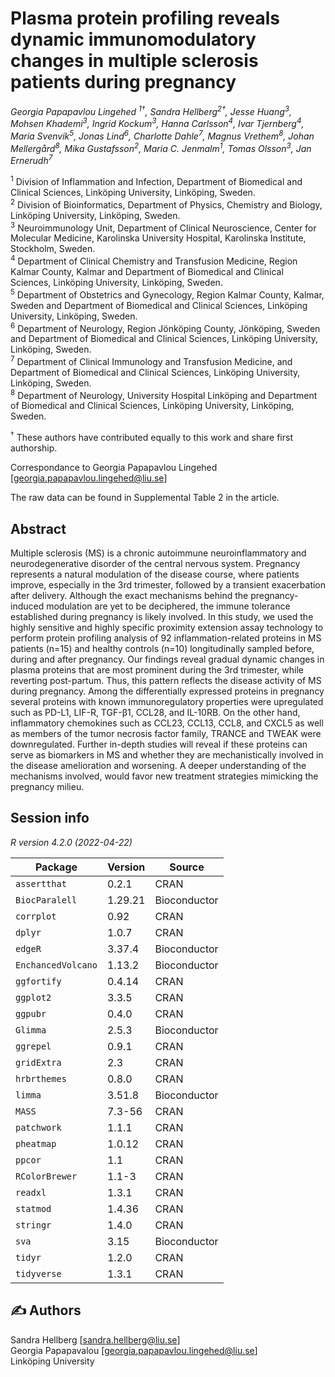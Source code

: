 # Plasma protein profiling reveals dynamic immunomodulatory changes in multiple sclerosis patients during pregnancy 

*Georgia Papapavlou Lingehed <sup>1†</sup>, Sandra Hellberg<sup>2†</sup>, Jesse Huang<sup>3</sup>, Mohsen Khademi<sup>3</sup>, Ingrid Kockum<sup>3</sup>, Hanna Carlsson<sup>4</sup>, Ivar Tjernberg<sup>4</sup>, Maria Svenvik<sup>5</sup>, Jonas Lind<sup>6</sup>, Charlotte Dahle<sup>7</sup>, Magnus Vrethem<sup>8</sup>, Johan Mellergård<sup>8</sup>, Mika Gustafsson<sup>2</sup>, Maria C. Jenmalm<sup>1</sup>, Tomas Olsson<sup>3</sup>, Jan Ernerudh<sup>7</sup>*    

<sup>1</sup> Division of Inflammation and Infection, Department of Biomedical and Clinical Sciences, Linköping University, Linköping, Sweden.<br />
<sup>2</sup> Division of Bioinformatics, Department of Physics, Chemistry and Biology, Linköping University, Linköping, Sweden.<br />
<sup>3</sup> Neuroimmunology Unit, Department of Clinical Neuroscience, Center for Molecular Medicine, Karolinska University Hospital, Karolinska Institute, Stockholm, Sweden.<br />
<sup>4</sup> Department of Clinical Chemistry and Transfusion Medicine, Region Kalmar County, Kalmar and Department of Biomedical and Clinical Sciences, Linköping University, Linköping, Sweden.<br />
<sup>5</sup> Department of Obstetrics and Gynecology, Region Kalmar County, Kalmar, Sweden and Department of Biomedical and Clinical Sciences, Linköping University, Linköping, Sweden.<br />
<sup>6</sup> Department of Neurology, Region Jönköping County, Jönköping, Sweden and Department of Biomedical and Clinical Sciences, Linköping University, Linköping, Sweden.<br />
<sup>7</sup> Department of Clinical Immunology and Transfusion Medicine, and Department of Biomedical and Clinical Sciences, Linköping University, Linköping, Sweden.<br />
<sup>8</sup> Department of Neurology, University Hospital Linköping and Department of Biomedical and Clinical Sciences, Linköping University, Linköping, Sweden.<br />

<sup>†</sup> These authors have contributed equally to this work and share first authorship. 

Correspondance to Georgia Papapavlou Lingehed [georgia.papapavlou.lingehed@liu.se]

The raw data can be found in Supplemental Table 2 in the article. 

## Abstract
Multiple sclerosis (MS) is a chronic autoimmune neuroinflammatory and neurodegenerative disorder of the central nervous system. Pregnancy represents a natural modulation of the disease course, where patients improve, especially in the 3rd trimester, followed by a transient exacerbation after delivery. Although the exact mechanisms behind the pregnancy-induced modulation are yet to be deciphered, the immune tolerance established during pregnancy is likely involved. In this study, we used the highly sensitive and highly specific proximity extension assay technology to perform protein profiling analysis of 92 inflammation-related proteins in MS patients (n=15) and healthy controls (n=10) longitudinally sampled before, during and after pregnancy. Our findings reveal gradual dynamic changes in plasma proteins that are most prominent during the 3rd trimester, while reverting post-partum. Thus, this pattern reflects the disease activity of MS during pregnancy. Among the differentially expressed proteins in pregnancy several proteins with known immunoregulatory properties were upregulated such as PD-L1, LIF-R, TGF-β1, CCL28, and IL-10RB. On the other hand, inflammatory chemokines such as CCL23, CCL13, CCL8, and CXCL5 as well as members of the tumor necrosis factor family, TRANCE and TWEAK were downregulated. Further in-depth studies will reveal if these proteins can serve as biomarkers in MS and whether they are mechanistically involved in the disease amelioration and worsening.  A deeper understanding of the mechanisms involved, would favor new treatment strategies mimicking the pregnancy milieu. 


## Session info

*R version 4.2.0 (2022-04-22)*

| Package       | Version       | Source         |
| ------------- | ------------- |---------------
| `assertthat`      | 0.2.1         | CRAN |
| `BiocParalell`      |  1.29.21  | Bioconductor |
| `corrplot`      | 0.92          | CRAN  |
| `dplyr`         | 1.0.7         | CRAN  |
| `edgeR`     |  3.37.4       | Bioconductor |
| `EnchancedVolcano`     | 1.13.2        | Bioconductor |
| `ggfortify`     | 0.4.14        | CRAN  |
| `ggplot2`       | 3.3.5         | CRAN  |
| `ggpubr`        | 0.4.0         | CRAN  |
| `Glimma`        |  2.5.3      | Bioconductor  |
| `ggrepel`        |  0.9.1      | CRAN |
| `gridExtra`     | 2.3           | CRAN  |
| `hrbrthemes`    | 0.8.0         | CRAN  |
| `limma`    | 3.51.8       | Bioconductor  |
| `MASS`          | 7.3-56        | CRAN  |
| `patchwork`          | 1.1.1        | CRAN  |
| `pheatmap`      | 1.0.12        | CRAN  |
| `ppcor`         | 1.1           | CRAN  |
| `RColorBrewer`         | 1.1-3          | CRAN  |
| `readxl`        | 1.3.1         | CRAN  |
| `statmod`        | 1.4.36        | CRAN  |
| `stringr`       | 1.4.0         | CRAN  |
| `sva`       |   3.15      | Bioconductor |
| `tidyr`       | 1.2.0         | CRAN  |
| `tidyverse`       |    1.3.1      | CRAN  |



## :writing_hand: Authors

Sandra Hellberg [sandra.hellberg@liu.se] <br />
Georgia Papapavalou [georgia.papapavlou.lingehed@liu.se] <br />
Linköping University


 